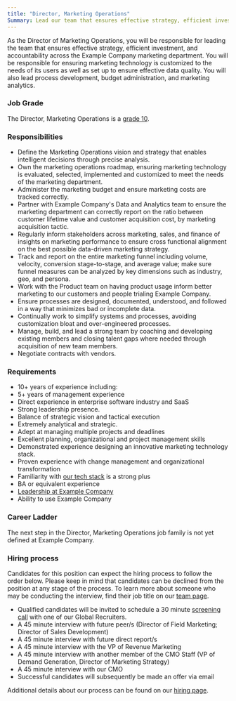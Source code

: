 ```yaml
---
title: "Director, Marketing Operations"
Summary: Lead our team that ensures effective strategy, efficient investment, and accountability across the Example Company marketing department.
---
```


As the Director of Marketing Operations, you will be responsible for leading the team that ensures effective strategy, efficient investment, and accountability across the Example Company marketing department. You will be responsible for ensuring marketing technology is customized to the needs of its users as well as set up to ensure effective data quality. You will also lead  process development, budget administration, and marketing analytics.

### Job Grade

The Director, Marketing Operations is a [grade 10](/handbook/total-rewards/compensation/compensation-calculator/#example_company-job-grades).

### Responsibilities

- Define the Marketing Operations vision and strategy that enables intelligent decisions through precise analysis.
- Own the marketing operations roadmap, ensuring marketing technology is evaluated, selected, implemented and customized to meet the needs of the marketing department.
- Administer the marketing budget and ensure marketing costs are tracked correctly.
- Partner with Example Company's Data and Analytics team to ensure the marketing department can correctly report on the ratio between customer lifetime value and customer acquisition cost, by marketing acquisition tactic.
- Regularly inform stakeholders across marketing, sales, and finance of insights on marketing performance to ensure cross functional alignment on the best possible data-driven marketing strategy.
- Track and report on the entire marketing funnel including volume, velocity, conversion stage-to-stage, and average value; make sure funnel measures can be analyzed by key dimensions such as industry, geo, and persona.
- Work with the Product team on having product usage inform better marketing to our customers and people trialing Example Company.
- Ensure processes are designed, documented, understood, and followed in a way that minimizes bad or incomplete data.
- Continually work to simplify systems and processes, avoiding customization bloat and over-engineered processes.
- Manage, build, and lead a strong team by coaching and developing existing members and closing talent gaps where needed through acquisition of new team members.
- Negotiate contracts with vendors.

### Requirements

- 10+ years of experience including:
- 5+ years of management experience
- Direct experience in enterprise software industry and SaaS
- Strong leadership presence.
- Balance of strategic vision and tactical execution
- Extremely analytical and strategic.
- Adept at managing multiple projects and deadlines
- Excellent planning, organizational and project management skills
- Demonstrated experience designing an innovative marketing technology stack.
- Proven experience with change management and organizational transformation
- Familiarity with [our tech stack](/handbook/marketing/marketing-operations/#-tech-stack) is a strong plus
- BA or equivalent experience
- [Leadership at Example Company](/handbook/company/structure/#director-group)
- Ability to use Example Company

### Career Ladder

The next step in the Director, Marketing Operations job family is not yet defined at Example Company.

### Hiring process

Candidates for this position can expect the hiring process to follow the order below. Please keep in mind that candidates can be declined from the position at any stage of the process. To learn more about someone who may be conducting the interview, find their job title on our [team page](/handbook/company/team/).

- Qualified candidates will be invited to schedule a 30 minute [screening call](/handbook/hiring/interviewing/#conducting-a-screening-call) with one of our Global Recruiters.
- A 45 minute interview with future peer/s (Director of Field Marketing; Director of Sales Development)
- A 45 minute interview with future direct report/s
- A 45 minute interview with the VP of Revenue Marketing
- A 45 minute interview with another member of the CMO Staff (VP of Demand Generation, Director of Marketing Strategy)
- A 45 minute interview with our CMO
- Successful candidates will subsequently be made an offer via email

Additional details about our process can be found on our [hiring page](/handbook/hiring/).
